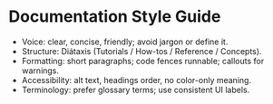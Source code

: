 # Documentation Style Guide

- Voice: clear, concise, friendly; avoid jargon or define it.
- Structure: Diátaxis (Tutorials / How-tos / Reference / Concepts).
- Formatting: short paragraphs; code fences runnable; callouts for warnings.
- Accessibility: alt text, headings order, no color-only meaning.
- Terminology: prefer glossary terms; use consistent UI labels.
